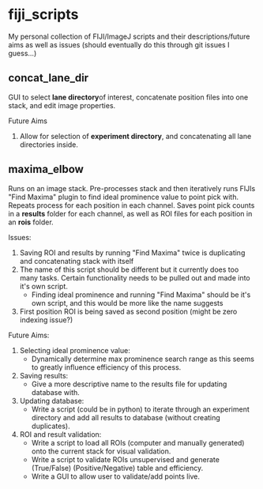 # fiji_scripts
My personal collection of FIJI/ImageJ scripts and their descriptions/future aims as well as issues (should eventually do this through git issues I guess...)

## concat_lane_dir
GUI to select **lane directory**of interest, concatenate position files into one stack, and edit image properties.

Future Aims
1. Allow for selection of **experiment directory**, and concatenating all lane directories inside.

## maxima_elbow
Runs on an image stack. Pre-processes stack and then iteratively runs FIJIs "Find Maxima" plugin to find ideal prominence value to
point pick with. Repeats process for each position in each channel. Saves point pick counts in a **results** folder for each channel, as
well as ROI files for each position in an **rois** folder.

Issues:
1. Saving ROI and results by running "Find Maxima" twice is duplicating and concatenating stack with itself
2. The name of this script should be different but it currently does too many tasks. Certain functionality needs to be pulled out and made into it's own script.
    + Finding ideal prominence and running "Find Maxima" should be it's own script, and this would be more like the name suggests
4. First position ROI is being saved as second position (might be zero indexing issue?)


Future Aims:
1. Selecting ideal prominence value:
    + Dynamically determine max prominence search range as this seems to greatly influence efficiency of this process.
2. Saving results:
    + Give a more descriptive name to the results file for updating database with.
3. Updating database:
    + Write a script (could be in python) to iterate through an experiment directory and add all results to database (without creating duplicates).
4. ROI and result validation:
    + Write a script to load all ROIs (computer and manually generated) onto the current stack for visual validation.
    + Write a script to validate ROIs unsupervised and generate (True/False) (Positive/Negative) table and efficiency.
    + Write a GUI to allow user to validate/add points live.
    

